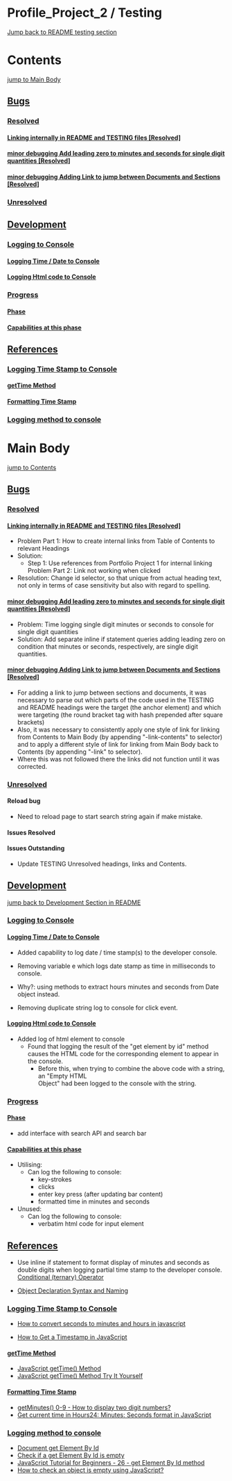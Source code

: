 # Profile_Project_2 / Testing
[Jump back to README testing section](README.md/#testing-md-file-origin-link) <a id="testing-md-file-link"></a>

# Contents <a id="contents-link-contents"></a>
[jump to Main Body](#main-body-link)
## [Bugs](#bugs-link) <a id="bugs-link-contents"></a>
### [Resolved](#resolved-link) <a id="resolved-link-contents"></a>
#### [Linking internally in README and TESTING files [Resolved]](#linking-internally-in-readme-and-testing-files-resolved-link) <a id="linking-internally-in-readme-and-testing-files-resolved-link-contents"></a>
#### [minor debugging Add leading zero to minutes and seconds for single digit quantities [Resolved]](#minor-debugging-add-leading-zero-to-minutes-and-seconds-for-single-digit-quantities-resolved-link) <a id="minor-debugging-add-leading-zero-to-minutes-and-seconds-for-single-digit-quantities-resolved-link-contents"></a>
#### [minor debugging Adding Link to jump between Documents and Sections [Resolved]](#minor-debugging-adding-link-to-jump-between-documents-and-sections-resolved-link) <a id="minor-debugging-adding-link-to-jump-between-documents-and-sections-resolved-link-contents"></a>
### [Unresolved](#unresolved-link) <a id="unresolved-link-contents"></a>
## [Development](#development-link) <a id="development-link-contents"></a>
### [Logging to Console](#logging-to-console-link) <a id="logging-to-console-link-contents"></a>
#### [Logging Time / Date to Console](#logging-time-date-to-console-link) <a id="logging-time-date-to-console-link-contents"></a>
#### [Logging Html code to Console](#logging-html-code-to-console-link) <a id="logging-html-code-to-console-link-contents"></a>
### [Progress](#progress-link) <a id="progress-link-contents"></a>
#### [Phase](#phase-link) <a id="phase-link-contents"></a>
#### [Capabilities at this phase](#capabilities-at-this-phase-link) <a id="capabilities-at-this-phase-link-contents"></a>
## [References](#references-link) <a id="references-link-contents"></a>
### [Logging Time Stamp to Console](#logging-time-stamp-to-console-link) <a id="logging-time-stamp-to-console-link-contents"></a>
#### [getTime Method](#get-time-method-link) <a id="get-time-method-link-contents"></a>
#### [Formatting Time Stamp](#formatting-time-stamp-link) <a id="formatting-time-stamp-link-contents"></a>
### [Logging method to console](#logging-method-to-console-link) <a id="logging-method-to-console-link-contents"></a>


# Main Body <a id="main-body-link"></a>
[jump to Contents](#contents-link-contents)

## [Bugs](#bugs-link-contents)<a id="bugs-link"></a>
### [Resolved](#resolved-link-contents)<a id="resolved-link"></a>
#### [Linking internally in README and TESTING files [Resolved]](#linking-internally-in-readme-and-testing-files-resolved-link-contents)<a id="linking-internally-in-readme-and-testing-files-resolved-link"></a>

- Problem Part 1: How to create internal links from Table of Contents to relevant Headings
- Solution:
  - Step 1: Use references from Portfolio Project 1 for internal linking
Problem Part 2: Link not working when clicked
- Resolution: Change id selector, so that unique from actual heading text, not only in terms of case sensitivity but also with regard to spelling.

#### [minor debugging Add leading zero to minutes and seconds for single digit quantities [Resolved]](#minor-debugging-add-leading-zero-to-minutes-and-seconds-for-single-digit-quantities-resolved-link-contents) <a id="minor-debugging-add-leading-zero-to-minutes-and-seconds-for-single-digit-quantities-resolved-link"></a>

- Problem: Time logging single digit minutes or seconds to console for single digit quantities
- Solution: Add separate inline if statement queries adding leading zero on condition that minutes or seconds, respectively, are single digit quantities.

#### [minor debugging Adding Link to jump between Documents and Sections [Resolved]](#minor-debugging-adding-link-to-jump-between-documents-and-sections-resolved-link-contents) <a id="minor-debugging-adding-link-to-jump-between-documents-and-sections-resolved-link"></a>

- For adding a link to jump between sections and documents, it was necessary to parse out which parts of the code used in the TESTING and README headings were the target (the anchor element) and which were targeting (the round bracket tag with hash prepended after square brackets)
- Also, it was necessary to consistently apply one style of link for linking from Contents to Main Body (by appending "-link-contents" to selector) and to apply a different style of link for linking from Main Body back to Contents (by appending "-link" to selector).
- Where this was not followed there the links did not function until it was corrected.

### [Unresolved](#unresolved-link-contents) <a id="unresolved-link"></a>

#### Reload bug

- Need to reload page to start search string again if make mistake.

#### Issues Resolved

#### Issues Outstanding

- Update TESTING Unresolved headings, links and Contents.

## [Development](#development-link-contents) <a id="development-link"></a>

[jump back to Development Section in README](README.md/#development-link)

### [Logging to Console](#logging-to-console-link-contents) <a id="logging-to-console-link"></a>

#### [Logging Time / Date to Console](#logging-time-date-to-console-link-contents) <a id="logging-time-date-to-console-link"></a>

- Added capability to log date / time stamp(s) to the developer console.

- Removing variable e which logs date stamp as time in milliseconds to console.
- Why?: using methods to extract hours minutes and seconds from Date object instead.

- Removing duplicate string log to console for click event.

#### [Logging Html code to Console](#logging-html-code-to-console-link-contents) <a id="logging-html-code-to-console-link"></a>

- Added log of html element to console
    - Found that logging the result of the "get element by id" method causes the 
      HTML code for the corresponding element to appear in the console.
        - Before this, when trying to combine the above code with a string, an "Empty HTML     
          Object" had been logged to the console with the string.

### [Progress](#progress-link-contents) <a id="progress-link"></a>

#### [Phase](#phase-link-contents) <a id="phase-link"></a>

- add interface with search API and search bar

#### [Capabilities at this phase](#capabilities-at-this-phase-link-contents) <a id="capabilities-at-this-phase-link"></a>

- Utilising:
  - Can log the following to console:
    - key-strokes
    - clicks
    - enter key press (after updating bar content)
    - formatted time in minutes and seconds
- Unused:
  - Can log the following to console:
    - verbatim html code for input element

## [References](#references-link-contents) <a id="references-link"></a>

- Use inline if statement to format display of minutes and seconds as double digits when logging partial time stamp to the developer console.  [Conditional (ternary) Operator](https://stackoverflow.com/questions/10270351/how-to-write-an-inline-if-statement-in-javascript)

- [Object Declaration Syntax and Naming](https://stackoverflow.com/questions/14339555/javascript-declare-variable-inside-object-declaration)

### [Logging Time Stamp to Console](#logging-time-stamp-to-console-link-contents) <a id="logging-time-stamp-to-console-link"></a>

- [How to convert seconds to minutes and hours in javascript](https://stackoverflow.com/questions/37096367/how-to-convert-seconds-to-minutes-and-hours-in-javascript)

- [How to Get a Timestamp in JavaScript](https://www.w3docs.com/snippets/javascript/how-to-get-a-timestamp-in-javascript.html)

#### [getTime Method](#get-time-method-link-contents) <a id="get-time-method-link"></a>

- [JavaScript getTime() Method](https://www.w3schools.com/jsref/jsref_gettime.asp)
- [JavaScript getTime() Method Try It Yourself](https://www.w3schools.com/jsref/tryit.asp?filename=tryjsref_gettime)

#### [Formatting Time Stamp](#formatting-time-stamp-link-contents) <a id="formatting-time-stamp-link"></a>

- [getMinutes() 0-9 - How to display two digit numbers?](https://stackoverflow.com/questions/8935414/getminutes-0-9-how-to-display-two-digit-numbers)
- [Get current time in Hours24: Minutes: Seconds format in JavaScript](https://www.includehelp.com/code-snippets/get-current-time-in-hours24-minutes-seconds-format-in-javascript.aspx)

### [Logging method to console](#logging-method-to-console-link-contents) <a id="logging-method-to-console-link"></a>

- [Document get Element By Id](https://developer.mozilla.org/en-US/docs/Web/API/Document/getElementById)
- [Check if a get Element By Id is empty](https://stackoverflow.com/questions/43441082/check-if-a-getelementbyid-is-empty)
- [JavaScript Tutorial for Beginners - 26 - get Element By Id method](https://youtu.be/h4-6JOQX9v4?t=325)
- [How to check an object is empty using JavaScript?](https://www.geeksforgeeks.org/how-to-check-an-object-is-empty-using-javascript/)